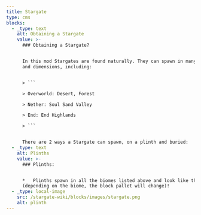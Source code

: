 ```yaml
---
title: Stargate
type: cms
blocks:
  - _type: text
    alt: Obtaining a Stargate
    value: >-
      ### Obtaining a Stargate?


      In this mod Stargates are found naturally. They can spawn in many biomes
      and dimensions, including:


      > ```

      > Overworld: Desert, Forest

      > Nether: Soul Sand Valley

      > End: End Highlands

      > ```


      There are 2 ways a Stargate can spawn, on a plinth and buried:
  - _type: text
    alt: Plinths
    value: >-
      ### Plinths:


      *   Plinths spawn in all the biomes listed above and look like this
      (depending on the biome, the block pallet will change)!
  - _type: local-image
    src: /stargate-wiki/blocks/images/stargate.png
    alt: plinth
---
```

